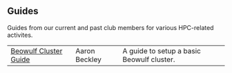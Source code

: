 
## Guides
Guides from our current and past club members for various HPC-related activites.

||||
---|---|---
[Beowulf Cluster Guide](beowulf/) | Aaron Beckley | A guide to setup a basic Beowulf cluster.
